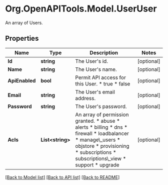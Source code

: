 # Org.OpenAPITools.Model.UserUser
An array of Users.

## Properties

Name | Type | Description | Notes
------------ | ------------- | ------------- | -------------
**Id** | **string** | The User&#39;s id. | [optional] 
**Name** | **string** | The User&#39;s name. | [optional] 
**ApiEnabled** | **bool** | Permit API access for this User.  * true * false | [optional] 
**Email** | **string** | The User&#39;s email address. | [optional] 
**Password** | **string** | The User&#39;s password. | [optional] 
**Acls** | **List&lt;string&gt;** | An array of permission granted.  * abuse * alerts * billing * dns * firewall * loadbalancer * manage\\_users * objstore * provisioning * subscriptions * subscriptions\\_view * support * upgrade | [optional] 

[[Back to Model list]](../README.md#documentation-for-models) [[Back to API list]](../README.md#documentation-for-api-endpoints) [[Back to README]](../README.md)

